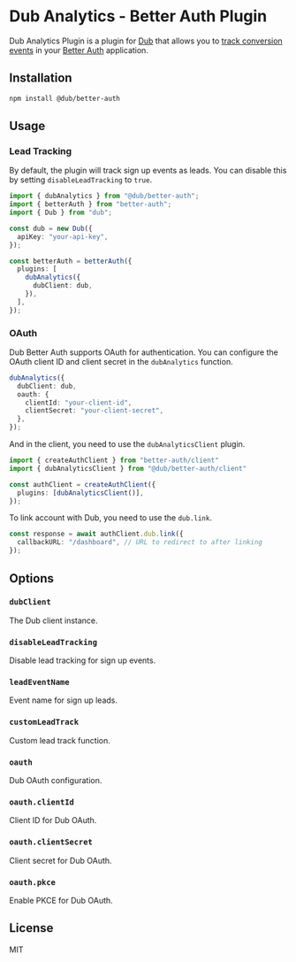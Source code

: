 # Dub Analytics - Better Auth Plugin

Dub Analytics Plugin is a plugin for [Dub](https://dub.co) that allows you to [track conversion events](https://dub.co/docs/conversions/quickstart) in your [Better Auth](https://better-auth.com) application.

## Installation

```bash
npm install @dub/better-auth
```

## Usage

### Lead Tracking

By default, the plugin will track sign up events as leads. You can disable this by setting `disableLeadTracking` to `true`.

```ts
import { dubAnalytics } from "@dub/better-auth";
import { betterAuth } from "better-auth";
import { Dub } from "dub";

const dub = new Dub({
  apiKey: "your-api-key",
});

const betterAuth = betterAuth({
  plugins: [
    dubAnalytics({
      dubClient: dub,
    }),
  ],
});
```

### OAuth

Dub Better Auth supports OAuth for authentication. You can configure the OAuth client ID and client secret in the `dubAnalytics` function.

```ts
dubAnalytics({
  dubClient: dub,
  oauth: {
    clientId: "your-client-id",
    clientSecret: "your-client-secret",
  },
});
```

And in the client, you need to use the `dubAnalyticsClient` plugin.

```ts
import { createAuthClient } from "better-auth/client"
import { dubAnalyticsClient } from "@dub/better-auth/client"

const authClient = createAuthClient({
  plugins: [dubAnalyticsClient()],
});
```

To link account with Dub, you need to use the `dub.link`.

```ts
const response = await authClient.dub.link({
  callbackURL: "/dashboard", // URL to redirect to after linking
});
```

## Options

### `dubClient`

The Dub client instance.

### `disableLeadTracking`

Disable lead tracking for sign up events.

### `leadEventName`

Event name for sign up leads.

### `customLeadTrack`

Custom lead track function.

### `oauth`

Dub OAuth configuration.

### `oauth.clientId`

Client ID for Dub OAuth.

### `oauth.clientSecret`

Client secret for Dub OAuth.

### `oauth.pkce`

Enable PKCE for Dub OAuth.


## License

MIT
